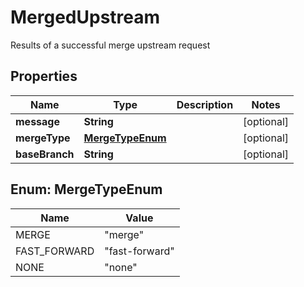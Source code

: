 

# MergedUpstream

Results of a successful merge upstream request

## Properties

| Name | Type | Description | Notes |
|------------ | ------------- | ------------- | -------------|
|**message** | **String** |  |  [optional] |
|**mergeType** | [**MergeTypeEnum**](#MergeTypeEnum) |  |  [optional] |
|**baseBranch** | **String** |  |  [optional] |



## Enum: MergeTypeEnum

| Name | Value |
|---- | -----|
| MERGE | &quot;merge&quot; |
| FAST_FORWARD | &quot;fast-forward&quot; |
| NONE | &quot;none&quot; |



